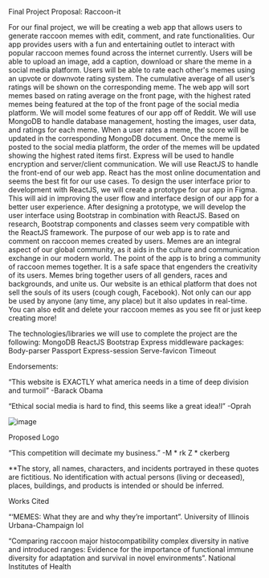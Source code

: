 Final Project Proposal: Raccoon-it 

For our final project, we will be creating a web app that allows users to generate raccoon memes with edit, comment, and rate functionalities. Our app provides users with a fun and entertaining outlet to interact with popular raccoon memes found across the internet currently. 
Users will be able to upload an image, add a caption, download or share the meme in a social media platform. Users will be able to rate each other's memes using an upvote or downvote rating system. The cumulative average of all user’s ratings will be shown on the corresponding meme. The web app will sort memes based on rating average on the front page, with the highest rated memes being featured at the top of the front page of the social media platform. We will model some features of our app off of Reddit.
 We will use MongoDB to handle database management, hosting the images, user data, and ratings for each meme. When a user rates a meme, the score will be updated in the corresponding MongoDB document. Once the meme is posted to the social media platform, the order of the memes will be updated showing the highest rated items first. Express will be used to handle encryption and server/client communication. 
We will use ReactJS to handle the front-end of our web app. React has the most online documentation and seems the best fit for our use cases. To design the user interface prior to development with ReactJS, we will create a prototype for our app in Figma. This will aid in improving the user flow and interface design of our app for a better user experience. After designing a prototype, we will develop the user interface using Bootstrap in combination with ReactJS. Based on research, Bootstrap components and classes seem very compatible with the ReactJS framework.
The purpose of our web app is to rate and comment on raccoon memes created by users. Memes are an integral aspect of our global community, as it aids in the culture and communication exchange in our modern world. The point of the app is to bring a community of raccoon memes together. It is a safe space that engenders the creativity of its users. Memes bring together users of all genders, races and backgrounds, and unite us. Our website is an ethical platform that does not sell the souls of its users (cough cough, Facebook). Not only can our app be used by anyone (any time, any place) but it also updates in real-time. You can also edit and delete your raccoon memes as you see fit or just keep creating more!

The technologies/libraries we will use to complete the project are the following:
MongoDB
ReactJS
Bootstrap 
Express middleware packages:
Body-parser
Passport
Express-session
Serve-favicon
Timeout 


Endorsements:

“This website is EXACTLY what america needs in a time of deep division and turmoil”
-Barack Obama

“Ethical social media is hard to find, this seems like a great idea!l”
-Oprah


![image](https://user-images.githubusercontent.com/30932390/192666884-a9a91d55-fa6c-44ef-9bb0-a64caf4c683c.png)

Proposed Logo


“This competition will decimate my business.”
-M * rk  Z * ckerberg

**The story, all names, characters, and incidents portrayed in these quotes are fictitious. No identification with actual persons (living or deceased), places, buildings, and products is intended or should be inferred.

Works Cited

“‘MEMES: What they are and why they’re important”. University of Illinois Urbana-Champaign lol 

“Comparing raccoon major histocompatibility complex diversity in native and introduced ranges: Evidence for the importance of functional immune diversity for adaptation and survival in novel environments”. National Institutes of Health 
